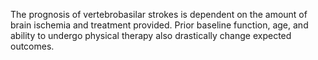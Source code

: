 The prognosis of vertebrobasilar strokes is dependent on the amount of brain ischemia and treatment provided. Prior baseline function, age, and ability to undergo physical therapy also drastically change expected outcomes.